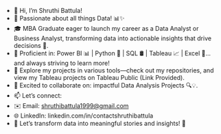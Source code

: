 - 👋 Hi, I’m Shruthi Battula!
- 👀 Passionate about all things Data! 📊✨
- 🎓 MBA Graduate eager to launch my career as a Data Analyst or Business Analyst, transforming data into actionable insights that drive decisions 🚀.
- 🌱 Proficient in: Power BI 📊 | Python 🐍 | SQL 🛢️ | Tableau 📈 | Excel 📑... and always striving to learn more!
- 📂 Explore my projects in various tools—check out my repositories, and view my Tableau projects on Tableau Public (Link Provided).
- 💞️ Excited to collaborate on: impactful Data Analysis Projects 🔍💡.
- 📫 Let’s connect:
- ✉️ Email: shruthibattula1999@gmail.com
- 🌐 LinkedIn: linkedin.com/in/contactshruthibattula
- 🎯 Let’s transform data into meaningful stories and insights! 🌟


<!---
shruthibattula26/shruthibattula26 is a ✨ special ✨ repository because its `README.md` (this file) appears on your GitHub profile.
You can click the Preview link to take a look at your changes.
--->
